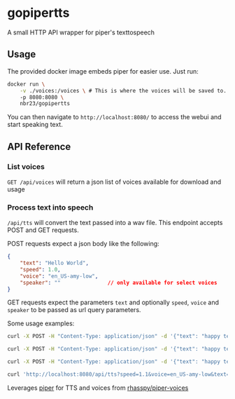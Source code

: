 # gopipertts

A small HTTP API wrapper for piper's texttospeech

## Usage

The provided docker image embeds piper for easier use. Just run:
```bash
docker run \
    -v ./voices:/voices \ # This is where the voices will be saved to. Mounted for persistence
    -p 8080:8080 \
    nbr23/gopipertts
```

You can then navigate to `http://localhost:8080/` to access the webui and start speaking text.

## API Reference

### List voices

`GET /api/voices` will return a json list of voices available for download and usage

### Process text into speech

`/api/tts` will convert the text passed into a wav file.
This endpoint accepts POST and GET requests.

POST requests expect a json body like the following:
```json
{
    "text": "Hello World",
    "speed": 1.0,
    "voice": "en_US-amy-low",
    "speaker": ""               // only available for select voices
}
```

GET requests expect the parameters `text` and optionally `speed`, `voice` and `speaker` to be passed as url query parameters.

Some usage examples:

```bash
curl -X POST -H "Content-Type: application/json" -d '{"text": "happy text to speaching!"}' 'http://localhost:8080/api/tts' | mpv -
```

```bash
curl -X POST -H "Content-Type: application/json" -d '{"text": "happy text to speaching!", "voice":"en_US-amy-low", "speed": 1.2}' 'http://localhost:8080/api/tts' | mpv -
```

```bash
curl -X POST -H "Content-Type: application/json" -d '{"text": "happy text to speaching!"}' 'http://localhost:8080/api/tts?speed=1.2&voice=en_US-amy-low' | mpv -
```

```bash
curl 'http://localhost:8080/api/tts?speed=1.1&voice=en_US-amy-low&text=Happy%20text%20to%20speeching' | mpv -
```

Leverages [piper](https://github.com/rhasspy/piper) for TTS and voices from [rhasspy/piper-voices](https://huggingface.co/rhasspy/piper-voices/tree/main)